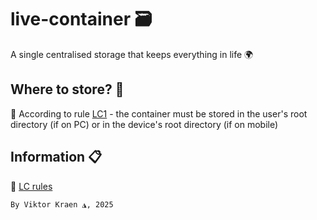 # live-container 🗃️

A single centralised storage that keeps everything in life 🌍

## Where to store? 📂

👀 According to rule [LC1](/docs/LC1.md) - the container must be stored in 
the user's root directory (if on PC) or in the device's root directory 
(if on mobile)

## Information 📋

📖 [LC rules](/docs/LC.md)

`By Viktor Kraen ◮, 2025`